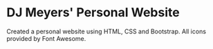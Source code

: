 # DJ Meyers' Personal Website
Created a personal website using HTML, CSS and Bootstrap.  All icons provided by Font Awesome.
